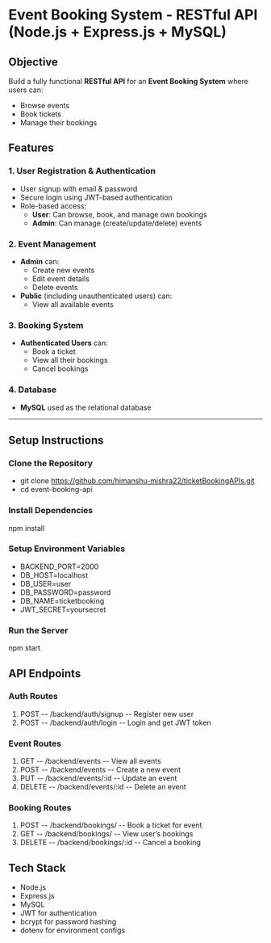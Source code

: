 # Event Booking System - RESTful API (Node.js + Express.js + MySQL)

## Objective

Build a fully functional **RESTful API** for an **Event Booking System** where users can:
- Browse events
- Book tickets 
- Manage their bookings

##  Features

### 1. User Registration & Authentication
- User signup with email & password
- Secure login using JWT-based authentication
- Role-based access:
  - **User**: Can browse, book, and manage own bookings
  - **Admin**: Can manage (create/update/delete) events

### 2. Event Management
- **Admin** can:
  - Create new events
  - Edit event details
  - Delete events
- **Public** (including unauthenticated users) can:
  - View all available events

### 3. Booking System
- **Authenticated Users** can:
  - Book a ticket
  - View all their bookings
  - Cancel bookings

### 4. Database
- **MySQL** used as the relational database
---

##  Setup Instructions

###  Clone the Repository

- git clone https://github.com/himanshu-mishra22/ticketBookingAPIs.git
- cd event-booking-api

### Install Dependencies

npm install

### Setup Environment Variables

- BACKEND_PORT=2000
- DB_HOST=localhost
- DB_USER=user
- DB_PASSWORD=password
- DB_NAME=ticketbooking
- JWT_SECRET=yoursecret

###  Run the Server

npm start

## API Endpoints

### Auth Routes
1. POST --	/backend/auth/signup	-- Register new user 
2. POST --	/backend/auth/login  --	Login and get JWT token

### Event Routes
1. GET --	/backend/events --	View all events
2. POST -- /backend/events --	Create a new event
3. PUT --	/backend/events/:id -- Update an event
4. DELETE	-- /backend/events/:id	-- Delete an event

### Booking Routes
1. POST --	/backend/bookings/ --	Book a ticket for event
2. GET --	/backend/bookings/ --	View user’s bookings
3. DELETE --	/backend/bookings/:id --	Cancel a booking

## Tech Stack
- Node.js
- Express.js
- MySQL
- JWT for authentication
- bcrypt for password hashing
- dotenv for environment configs


